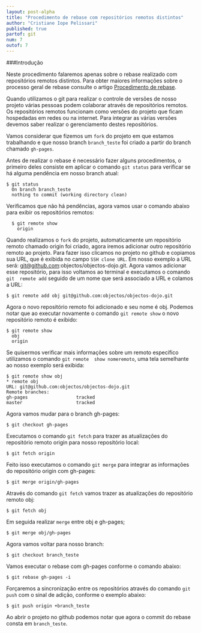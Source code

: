 ```yaml
---
layout: post-alpha
title: "Procedimento de rebase com repositórios remotos distintos"
author: "Cristiane Iope Pelissari"
published: true
partof: git
num: 7
outof: 7
---
```


###Introdução

Neste procedimento falaremos apenas sobre o rebase realizado com repositórios remotos distintos. 
Para obter maiores informações sobre o processo geral de rebase consulte o artigo [Procedimento de rebase](http://dojo.objectos.com.br/caixa/git-06-procedimento-rebase.html/).

Quando utilizamos o git para realizar o controle de versões de nosso projeto várias pessoas podem 
colaborar através de repositórios remotos. Os repositórios remotos funcionam como versões do projeto 
que ficam hospedadas em redes ou na internet. Para integrar as várias versões devemos saber realizar 
o gerenciamento destes repositórios.
  
Vamos considerar que fizemos um `fork` do projeto em que estamos trabalhando e que nosso branch 
`branch_teste` foi criado a partir do branch chamado `gh-pages`.
  
Antes de realizar o rebase é necessário fazer alguns procedimentos, o primeiro deles consiste em 
aplicar o comando `git status` para verificar se há alguma pendência em nosso branch atual:

	$ git status
	  On branch branch_teste
	  nothing to commit (working directory clean)

Verificamos que não há pendências, agora vamos usar o comando abaixo para exibir os repositórios 
remotos:

      $ git remote show
      	origin
      
Quando realizamos o `fork` do projeto, automaticamente um repositório remoto chamado origin foi criado, 
agora iremos adicionar outro repositório remoto ao projeto. Para fazer isso clicamos no projeto no 
github e copiamos sua URL, que é exibida no campo `SSH clone URL`. Em nosso exemplo a URL será:
git@github.com:objectos/objectos-dojo.git.
Agora vamos adicionar esse repositório, para isso voltamos ao terminal e executamos o comando `git 
remote add` seguido de um nome que será associado a URL e colamos a URL:  
          
	$ git remote add obj git@github.com:objectos/objectos-dojo.git
     
Agora o novo repositório remoto foi adicionado e seu nome é obj.
Podemos notar que ao executar novamente o comando `git remote show` o novo repositório remoto é exibido:     
      
	$ git remote show
	  obj
	  origin
	  
Se quisermos verificar mais informações sobre um remoto específico utilizamos o comando `git remote 
show nomeremoto`, uma tela semelhante ao nosso exemplo será exibida:

	$ git remote show obj
	* remote obj
  	URL: git@github.com:objectos/objectos-dojo.git
  	Remote branches:
    gh-pages                  tracked
    master                    tracked
	  
Agora vamos mudar para o branch gh-pages:

	$ git checkout gh-pages
	

Executamos o comando `git fetch` para trazer as atualizações do repositório remoto origin para nosso
repositório local:   

	$ git fetch origin 
	

Feito isso executamos o comando `git merge` para integrar as informações do repositório origin com 
gh-pages:    	

 	$ git merge origin/gh-pages
 

Através do comando `git fetch` vamos trazer as atualizações do repositório remoto obj: 

	$ git fetch obj
 

Em seguida realizar `merge` entre obj e gh-pages;

	$ git merge obj/gh-pages


Agora vamos voltar para nosso branch:

	$ git checkout branch_teste
	

Vamos executar o rebase com gh-pages conforme o comando abaixo: 
		
	$ git rebase gh-pages -i
	

Forçaremos a sincronização entre os repositórios através do comando `git push` com o sinal de adição, 
conforme o exemplo abaixo: 	
	 	
	$ git push origin +branch_teste
	

Ao abrir o projeto no github podemos notar que agora o commit do rebase consta em `branch_teste`.